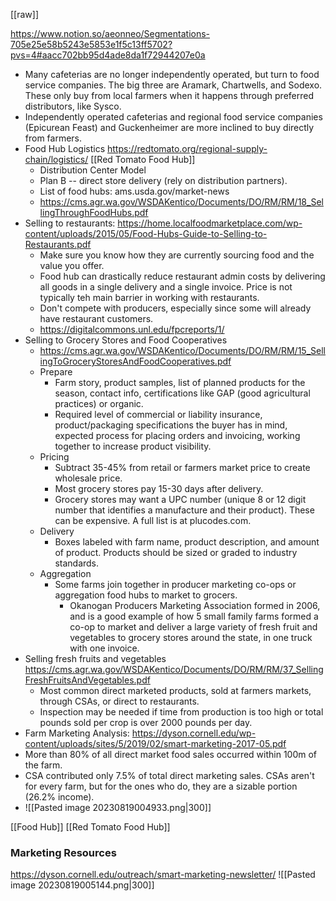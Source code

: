 [[raw]]

https://www.notion.so/aeonneo/Segmentations-705e25e58b5243e5853e1f5c13ff5702?pvs=4#aacc702bb95d4ade8da1f72944207e0a

* Many cafeterias are no longer independently operated, but turn to food service companies. The big three are Aramark, Chartwells, and Sodexo. These only buy from local farmers when it happens through preferred distributors, like Sysco. 
* Independently operated cafeterias and regional food service companies (Epicurean Feast) and Guckenheimer are more inclined to buy directly from farmers.
* Food Hub Logistics https://redtomato.org/regional-supply-chain/logistics/ [[Red Tomato Food Hub]]
	* Distribution Center Model
	* Plan B -- direct store delivery (rely on distribution partners).
	* List of food hubs: ams.usda.gov/market-news
	* https://cms.agr.wa.gov/WSDAKentico/Documents/DO/RM/RM/18_SellingThroughFoodHubs.pdf
* Selling to restaurants: https://home.localfoodmarketplace.com/wp-content/uploads/2015/05/Food-Hubs-Guide-to-Selling-to-Restaurants.pdf
	* Make sure you know how they are currently sourcing food and the value you offer. 
	* Food hub can drastically reduce restaurant admin costs by delivering all goods in a single delivery and a single invoice. Price is not typically teh main barrier in working with restaurants.
	* Don't compete with producers, especially since some will already have restaurant customers.
	* https://digitalcommons.unl.edu/fpcreports/1/
* Selling to Grocery Stores and Food Cooperatives
	* https://cms.agr.wa.gov/WSDAKentico/Documents/DO/RM/RM/15_SellingToGroceryStoresAndFoodCooperatives.pdf
	* Prepare
		* Farm story, product samples, list of planned products for the season, contact info, certifications like GAP (good agricultural practices) or organic.
		* Required level of commercial or liability insurance, product/packaging specifications the buyer has in mind, expected process for placing orders and invoicing, working together to increase product visibility.
	* Pricing
		* Subtract 35-45% from retail or farmers market price to create wholesale price.
		* Most grocery stores pay 15-30 days after delivery.
		* Grocery stores may want a UPC number (unique 8 or 12 digit number that identifies a manufacture and their product). These can be expensive. A full list is at plucodes.com.
	* Delivery
		* Boxes labeled with farm name, product description, and amount of product. Products should be sized or graded to industry standards.
	* Aggregation
		* Some farms join together in producer marketing co-ops or aggregation food hubs to market to grocers.
			* Okanogan Producers Marketing Association formed in 2006, and is a good example of how 5 small family farms formed a co-op to market and deliver a large variety of fresh fruit and vegetables to grocery stores around the state, in one truck with one invoice.
* Selling fresh fruits and vegetables https://cms.agr.wa.gov/WSDAKentico/Documents/DO/RM/RM/37_SellingFreshFruitsAndVegetables.pdf
	* Most common direct marketed products, sold at farmers markets, through CSAs, or direct to restaurants. 
	* Inspection may be needed if time from production is too high or total pounds sold per crop is over 2000 pounds per day.
* Farm Marketing Analysis: https://dyson.cornell.edu/wp-content/uploads/sites/5/2019/02/smart-marketing-2017-05.pdf
* More than 80% of all direct market food sales occurred within 100m of the farm.
* CSA contributed only 7.5% of total direct marketing sales. CSAs aren't for every farm, but for the ones who do, they are a sizable portion (26.2% income).
* ![[Pasted image 20230819004933.png|300]]

[[Food Hub]]
[[Red Tomato Food Hub]]

### Marketing Resources
https://dyson.cornell.edu/outreach/smart-marketing-newsletter/
![[Pasted image 20230819005144.png|300]]